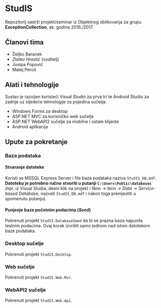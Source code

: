 # StudIS
Repozitorij sadrži projekt/seminar iz Objektnog oblikovanja za grupu **ExceptionCollection**, ak. godina 2016./2017.

## Članovi tima
- Željko Baranek
- *Zlatko Hrastić* (voditelj)
- Josipa Popović
- Matej Peroš

## Alati i tehnologije
Sustav je razvijen koristeći Visual Studio za prva tri te Android Studio za zadnje uz sljedeće tehnologije za pojedina sučelja:
- Windows Forms za desktop
- ASP.NET MVC za korisničko web sučelje
- ASP.NET WebAPI2 sučelje za mobilne i ostale klijente
- Android aplikacija

## Upute za pokretanje
### Baza podataka
#### Stvaranje datoteke
Koristi se MSSQL Express Server i file baza podataka naziva ``StudIS_DB.mdf``.
**Datoteku je potrebno ručno stvoriti u putanji
``C:\Users\Public\databases``** (npr. iz Visual Studia, desni klik na projekt i *New -> Item -> Data -> Service-based Database*, nazvati ``StudIS_DB.mdf`` i nakon toga premjestiti u spomenutu putanju).
#### Punjenje baze početnim podacima (*Seed*)
Pokrenuti projekt ``StudIS.DatabaseSeed`` da bi se prazna baza napunila testnim podacima. Ovaj korak izvršiti samo jednom nad istom datotekom baze podataka.
### Desktop sučelje
Pokrenuti projekt ``StudIS.Desktop``.
### Web sučelje
Pokrenuti projekt ``StudIS.Web.Mvc``.
### WebAPI2 sučelje
Pokrenuti projekt ``StudIS.Web.Api``.
